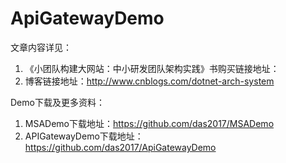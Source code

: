 # ApiGatewayDemo
文章内容详见：
1. 《小团队构建大网站：中小研发团队架构实践》书购买链接地址：
2. 博客链接地址：http://www.cnblogs.com/dotnet-arch-system

Demo下载及更多资料：
1. MSADemo下载地址：https://github.com/das2017/MSADemo
2. APIGatewayDemo下载地址：https://github.com/das2017/ApiGatewayDemo
